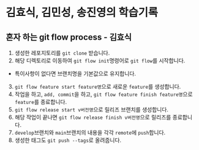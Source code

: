 # 김효식, 김민성, 송진영의 학습기록

## 혼자 하는 git flow process - 김효식
1. 생성한 레포지토리를 `git clone` 받습니다.
2. 해당 디렉토리로 이동하여 `git flow init`명령어로 `git flow`를 시작합니다.
- 특이사항이 없다면 브랜치명을 기본값으로 유지합니다.
3. `git flow feature start feature명`으로 새로운 `feature`를 생성합니다.
4. 작업을 하고, `add, commit`을 하고, `git flow feature finish feature명`으로 `feature`를 종료합니다.
5. `git flow release start v버전명`으로 릴리즈 브랜치를 생성합니다.
6. 해당 작업이 끝나면 `git flow release finish v버전명`으로 릴리즈를 종료합니다.
7. `develop`브랜치와 `main`브랜치의 내용을 각각 `remote`에 `push`합니다.
8. 생성한 태그도 `git push --tags`로 올려줍니다.
